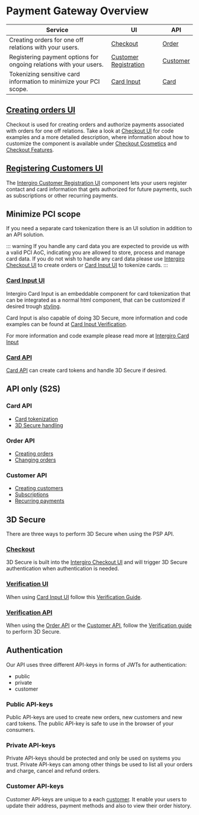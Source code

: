 # Payment Gateway Overview

| Service                                                            | UI                                                           | API                                    |
|--------------------------------------------------------------------|--------------------------------------------------------------|----------------------------------------|
| Creating orders for one off relations with your users.             | [Checkout](../../checkout/embed.html)                        | [Order](../../order/create.html)       |
| Registering payment options for ongoing relations with your users. | [Customer Registration](../../customer/registration-ui.html) | [Customer](../../customer/create.html) |
| Tokenizing sensitive card information to minimize your PCI scope.  | [Card Input](../../card-input/embed.html)                    | [Card](../../card-api/create.html)     |

## [Creating orders UI](../../checkout/embed.html)
Checkout is used for creating orders and authorize payments associated with orders for one off relations. 
Take a look at [Checkout UI](../../checkout/embed.html) for code examples and a more detailed description, where information about how to customize the component is available under [Checkout Cosmetics](../../checkout/cosmetics.html) and [Checkout Features](../../checkout/features.html).

## [Registering Customers UI](../../customer/registration-ui.html) 
The [Intergiro Customer Registration UI](../../customer/registration-ui.html) component lets your users register contact and card information that gets authorized for future payments, such as subscriptions or other recurring payments.

## Minimize PCI scope
If you need a separate card tokenization there is an UI solution in addition to an API solution.

::: warning
If you handle any card data you are expected to provide us with a valid PCI AoC, indicating you are allowed to store, process and manage card data. If you do not wish to handle any card data please use [Intergiro Checkout UI](../../checkout/embed.html) to create orders or [Card Input UI](../../card-input/embed.html) to tokenize cards.
:::
### [Card Input UI](../../card-input/embed.html)
Intergiro Card Input is an embeddable component for card tokenization that can be integrated as a normal html component, that can be customized if desired trough [styling](../../card-input/style.html). 

Card Input is also capable of doing 3D Secure, more information and code examples can be found at [Card Input Verification](../../card-input/verification.html). 

For more information and code example please read more at [Intergiro Card Input](../../card-input/embed.html) 

### [Card API](../../card-api/create.html)
[Card API](../../card-api/create.html) can create card tokens and handle 3D Secure if desired. 


## API only (S2S)

### Card API 

- [Card tokenization](../../card-api/create.html)
- [3D Secure handling](../../card-api/verification.html)
### Order API

- [Creating orders](../../order/create.html)
- [Changing orders](../../order/change.html)

### Customer API

- [Creating customers](../../customer/create.html) 
- [Subscriptions](../../customer/subscriptions.html)
- [Recurring payments](../../customer/create-order.html)


## 3D Secure
There are three ways to perform 3D Secure when using the PSP API.

### [Checkout](../../checkout/embed.html)
3D Secure is built into the [Intergiro Checkout UI](../../checkout/embed.html) and will trigger 3D Secure authentication when authentication is needed.

### [Verification UI](../../card-input/verification.html)

When using [Card Input UI](../../card-input/index.html) follow this [Verification Guide](../../card-input/verification.html).

### [Verification API](../../card-api/verification.html)
When using the [Order API](../../order/create.html) or the [Customer API](../../customer/create.html), follow the [Verification guide](../../card-api/verification.html) to perform 3D Secure.



## Authentication

Our API uses three different API-keys in forms of JWTs for authentication:
- public
- private 
- customer

### Public API-keys

Public API-keys are used to create new orders, new customers and new card tokens. 
The public API-key is safe to use in the browser of your consumers.

### Private API-keys

Private API-keys should be protected and only be used on systems you trust. 
Private API-keys can among other things be used to list all your orders and charge, cancel and refund orders.

### Customer API-keys

Customer API-keys are unique to a each [customer](../../customer/reference.html). 
It enable your users to update their address, payment methods and also to view their order history.
